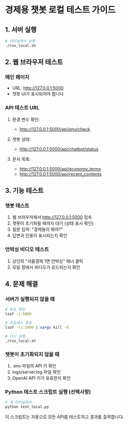 # 경제용 챗봇 로컬 테스트 가이드

## 1. 서버 실행
```bash
# 터미널에서 실행
./run_local.sh
```

## 2. 웹 브라우저 테스트

### 메인 페이지
- URL: http://127.0.0.1:5000
- 챗봇 UI가 표시되어야 합니다

### API 테스트 URL
1. 환경 변수 확인:
   - http://127.0.0.1:5000/api/env/check

2. 챗봇 상태:
   - http://127.0.0.1:5000/api/chatbot/status

3. 문서 목록:
   - http://127.0.0.1:5000/api/economy_terms
   - http://127.0.0.1:5000/api/recent_contents

## 3. 기능 테스트

### 챗봇 테스트
1. 웹 브라우저에서 http://127.0.0.1:5000 접속
2. 챗봇이 초기화될 때까지 대기 (상태 표시 확인)
3. 질문 입력: "경제용이 뭐야?"
4. 답변과 인용이 표시되는지 확인

### 언박싱 비디오 테스트
1. 상단의 "서울경제 1면 언박싱" 배너 클릭
2. 모달 창에서 비디오가 로드되는지 확인

## 4. 문제 해결

### 서버가 실행되지 않을 때
```bash
# 포트 확인
lsof -i:5000

# 프로세스 종료
lsof -ti:5000 | xargs kill -9

# 다시 실행
./run_local.sh
```

### 챗봇이 초기화되지 않을 때
1. .env 파일의 API 키 확인
2. logs/server.log 파일 확인
3. OpenAI API 키가 유효한지 확인

### Python 테스트 스크립트 실행 (선택사항)
```bash
# 새 터미널에서
python test_local.py
```

이 스크립트는 자동으로 모든 API를 테스트하고 결과를 출력합니다.